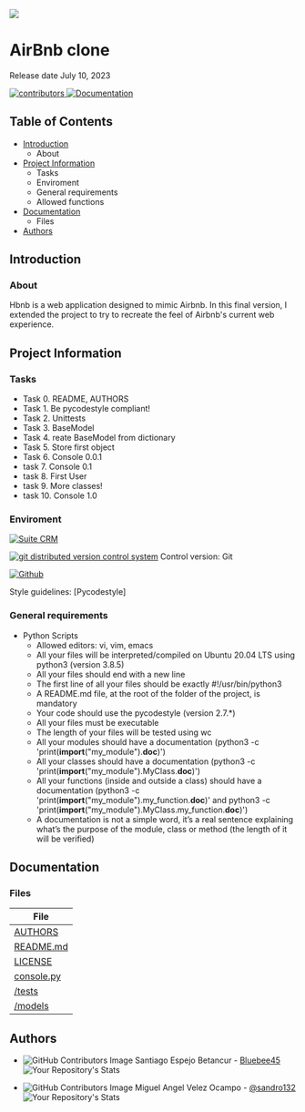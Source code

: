 ![](https://w0.peakpx.com/wallpaper/1016/810/HD-wallpaper-movie-blue-beetle.jpg)
<h1>AirBnb clone</h1>
Release date July 10, 2023

</p>
          </a>
          <a href="https://github.com/sandro132/holbertonschool-AirBnB_clone/graphs/contributors" target="_blank">
               <img alt="contributors" src="https://img.shields.io/github/contributors/Ouyei/simple_shell" />
		   </a>
          </a>
          <a href="https://github.com/sandro132/holbertonschool-AirBnB_clone/blob/main/README.md" target="_blank">
               <img alt="Documentation" src="https://img.shields.io/badge/documentation-yes-brightgreen" />
          </a>
     </p>

## Table of Contents
* [Introduction](#Introduction)
  * About
* [Project Information](#Project-Information)
    * Tasks
    * Enviroment
    * General requirements
    * Allowed functions
* [Documentation](#Documentation)
    * Files
* [Authors](#Authors)

## Introduction

### About
Hbnb is a web application designed to mimic Airbnb. In this final version, I extended the project to try to recreate the feel of Airbnb's current web experience.

## Project Information

### Tasks

* Task 0. README, AUTHORS
* Task 1. Be pycodestyle compliant!
* Task 2. Unittests
* Task 3. BaseModel
* Task 4. reate BaseModel from dictionary
* Task 5. Store first object
* Task 6. Console 0.0.1
* task 7. Console 0.1
* task 8. First User
* task 9. More classes!
* task 10. Console 1.0

### Enviroment

<!-- Visual Studio Code -->
<a href="https://code.visualstudio.com/" target="_blank"> <img height="" src="https://img.shields.io/badge/visual-studio-code?logo=visual-studio" alt="Suite CRM"></a>
<!-- git -->
<a href="https://git-scm.com/" target="_blank"> <img height="" src="https://img.shields.io/static/v1?label=&message=Git&color=F05032&logo=Git&logoColor=F05032&labelColor=2F333A" alt="git distributed version control system"></a> Control version: Git
<!-- github -->
<a href="https://github.com" target="_blank"> <img height="" src="https://img.shields.io/static/v1?label=&message=GitHub&color=181717&logo=GitHub&logoColor=f2f2f2&labelColor=2F333A" alt="Github"></a>

Style guidelines: [Pycodestyle]

### General requirements
* Python Scripts
	* Allowed editors: vi, vim, emacs
	* All your files will be interpreted/compiled on Ubuntu 20.04 LTS using python3 (version 3.8.5)
	* All your files should end with a new line
	* The first line of all your files should be exactly #!/usr/bin/python3
	* A README.md file, at the root of the folder of the project, is mandatory
	* Your code should use the pycodestyle (version 2.7.*)
	* All your files must be executable
	* The length of your files will be tested using wc
	* All your modules should have a documentation (python3 -c 'print(__import__("my_module").__doc__)')
	* All your classes should have a documentation (python3 -c 'print(__import__("my_module").MyClass.__doc__)')
	* All your functions (inside and outside a class) should have a documentation (python3 -c 'print(__import__("my_module").my_function.__doc__)' and python3 -c 'print(__import__("my_module").MyClass.my_function.__doc__)')
	* A documentation is not a simple word, it’s a real sentence explaining what’s the purpose of the module, class or method (the length of it will be verified)


## Documentation

### Files

|File|
|---|
|[AUTHORS](https://github.com/sandro132/holbertonschool-AirBnB_clone/blob/main/AUTHORS)
|[README.md](https://github.com/sandro132/holbertonschool-AirBnB_clone/blob/main/README.md)
|[LICENSE](https://github.com/sandro132/holbertonschool-AirBnB_clone/blob/main/LICENSE)
|[console.py](https://github.com/sandro132/holbertonschool-AirBnB_clone/blob/main/console.py)
|[/tests](https://github.com/sandro132/holbertonschool-AirBnB_clone/tree/main/tests)
|[/models](https://github.com/sandro132/holbertonschool-AirBnB_clone/tree/main/models)

## Authors

* ![GitHub Contributors Image](https://contrib.rocks/image?repo=Bluebee45/holbertonschool-low_level_programming)
Santiago Espejo Betancur - <a href="https://github.com/RM92023" target="_blank"> Bluebee45</a>
![Your Repository's Stats](https://github-readme-stats.vercel.app/api?username=Bluebee45&show_icons=true)



* ![GitHub Contributors Image](https://contrib.rocks/image?repo=sandro132/holbertonschool-low_level_programming) 
Miguel Angel Velez Ocampo - <a href="https://github.com/sandro132" target="_blank"> @sandro132</a>
![Your Repository's Stats](https://github-readme-stats.vercel.app/api?username=sandro132&show_icons=true)
